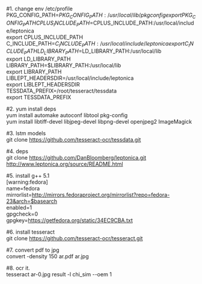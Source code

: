 #1. change env /etc/profile  
PKG_CONFIG_PATH=$PKG_CONFIG_PATH:/usr/local/lib/pkgconfig  
export PKG_CONFIG_PATH
CPLUS_INCLUDE_PATH=$CPLUS_INCLUDE_PATH:/usr/local/include/leptonica  
export CPLUS_INCLUDE_PATH
C_INCLUDE_PATH=$C_INCLUDE_PATH:/usr/local/include/leptonica  
export C_INCLUDE_PATH  
LD_LIBRARY_PATH=$LD_LIBRARY_PATH:/usr/local/lib  
export LD_LIBRARY_PATH  
LIBRARY_PATH=$LIBRARY_PATH:/usr/local/lib  
export LIBRARY_PATH  
LIBLEPT_HEADERSDIR=/usr/local/include/leptonica  
export LIBLEPT_HEADERSDIR  
TESSDATA_PREFIX=/root/tesseract/tessdata  
export TESSDATA_PREFIX  

#2. yum install deps  
yum install automake autoconf  libtool pkg-config  
yum install libtiff-devel libjpeg-devel libpng-devel openjpeg2 ImageMagick  

#3. lstm models  
git clone https://github.com/tesseract-ocr/tessdata.git  

#4. deps  
git clone https://github.com/DanBloomberg/leptonica.git  
http://www.leptonica.org/source/README.html  

#5. install g++ 5.1  
[warning:fedora]  
name=fedora  
mirrorlist=http://mirrors.fedoraproject.org/mirrorlist?repo=fedora-23&arch=$basearch  
enabled=1  
gpgcheck=0  
gpgkey=https://getfedora.org/static/34EC9CBA.txt  

#6. install tesseract  
git clone https://github.com/tesseract-ocr/tesseract.git 

#7. convert pdf to jpg  
convert   -density 150  ar.pdf ar.jpg  

#8. ocr it.  
tesseract ar-0.jpg result -l chi_sim --oem 1

